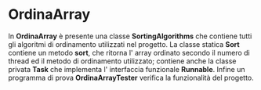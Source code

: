# OrdinaArray
In **OrdinaArray** è presente una classe **SortingAlgorithms** che contiene tutti gli algoritmi di ordinamento utilizzati 
nel progetto. La classe statica **Sort** contiene un metodo **sort**, che ritorna l' array ordinato secondo il numero di 
thread ed il metodo di ordinamento utilizzato; contiene anche la classe privata **Task** che implementa l' interfaccia 
funzionale **Runnable**. Infine un programma di prova **OrdinaArrayTester** verifica la funzionalità del progetto.
